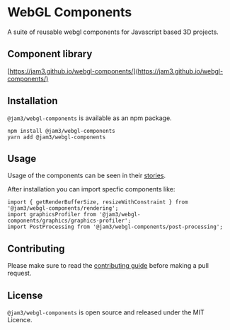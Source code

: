# WebGL Components

A suite of reusable webgl components for Javascript based 3D projects.

## Component library

[https://jam3.github.io/webgl-components/](https://jam3.github.io/webgl-components/)

## Installation

`@jam3/webgl-components` is available as an npm package.

```
npm install @jam3/webgl-components
yarn add @jam3/webgl-components
```

## Usage

Usage of the components can be seen in their [stories](https://jam3.github.io/webgl-components/).

After installation you can import specfic components like:

```
import { getRenderBufferSize, resizeWithConstraint } from '@jam3/webgl-components/rendering';
import graphicsProfiler from '@jam3/webgl-components/graphics/graphics-profiler';
import PostProcessing from '@jam3/webgl-components/post-processing';
```

## Contributing

Please make sure to read the [contributing guide](./docs/CONTRIBUTING.md) before making a pull request.

## License

`@jam3/webgl-components` is open source and released under the MIT Licence.
